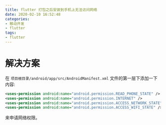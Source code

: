 ```yaml
---
title: flutter 打包之后安装到手机上无法访问网络
date: 2020-02-10 16:52:48
categories:
- 移动开发
- flutter
tags:
- flutter
---
```


# 解决方案

在 `项目根目录/android/app/src/AndroidManifest.xml` 文件的第一层下添加一下内容:

```xml
<uses-permission android:name="android.permission.READ_PHONE_STATE" />
<uses-permission android:name="android.permission.INTERNET" />
<uses-permission android:name="android.permission.ACCESS_NETWORK_STATE" />
<uses-permission android:name="android.permission.ACCESS_WIFI_STATE" />
```

来申请网络权限。
